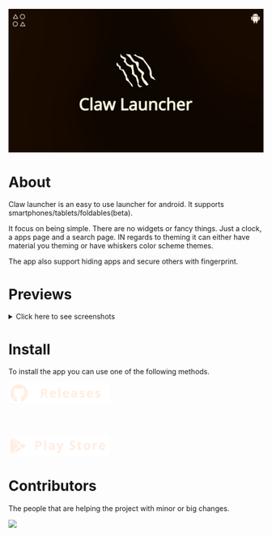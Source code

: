 ![Banner](banner.webp)

# About

Claw launcher is an easy to use launcher for android. It supports smartphones/tablets/foldables(beta).

It focus on being simple. There are no widgets or fancy things. Just a clock, a apps page and a search page. IN regards to theming it can either have material you theming or have whiskers color scheme themes.

The app also support hiding apps and secure others with fingerprint.

# Previews

<details>
  <summary>Click here to see screenshots</summary>

<img src="./assets/home_clean.webp" width="400">
<img src="./assets/home_searchbar.webp" width="400">
<img src="./assets/search.webp" width="400">
<img src="./assets/apps_grid.webp" width="400">
<img src="./assets/app_popup.webp" width="400">
<img src="./assets/apps_list.webp" width="400">
<img src="./assets/search_engines.webp" width="400">
<img src="./assets/bookmarks.webp" width="400">
  
</details>

# Install

To install the app you can use one of the following methods.

<a href="https://github.com/Whiskers-Apps/claw-launcher/releases">
<img alt="github releases download" src="./assets/github-releases.svg" width="200">
</a>

<br><br>

<a href="https://play.google.com/store/apps/details?id=com.whiskersapps.clawlauncher">
<img alt="github releases download" src="./assets/play-store.svg" width="200">
</a>

# Contributors

The people that are helping the project with minor or big changes.

<a href="https://github.com/whiskers-apps/claw-launcher/graphs/contributors">
  <img src="https://contrib.rocks/image?repo=whiskers-apps/claw-launcher" />
</a>
